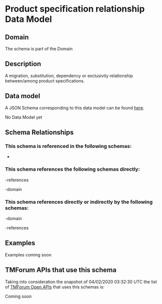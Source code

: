 # Product specification relationship Data Model

## Domain

The  schema is part of the  Domain

## Description

A migration, substitution, dependency or exclusivity relationship between/among product specifications.

## Data model

A JSON Schema corresponding to this data model can be found
[here](https://github.com/tmforum-rand/schemas/blob/candidates/Product/ProductSpecificationRelationship.schema.json).

No Data Model yet

## Schema Relationships

### This schema is referenced in the following schemas:

-

### This schema references the following schemas directly:

-references

-domain

### This schema references directly or indirectly by the following schemas:

-domain

-references



## Examples

Examples coming soon

## TMForum APIs that use this schema

Taking into consideration the snapshot of 04/02/2020 03:32:30 UTC the list of [TMForum Open APIs](https://www.tmforum.org/open-apis/) that uses this schemas is:

Coming soon